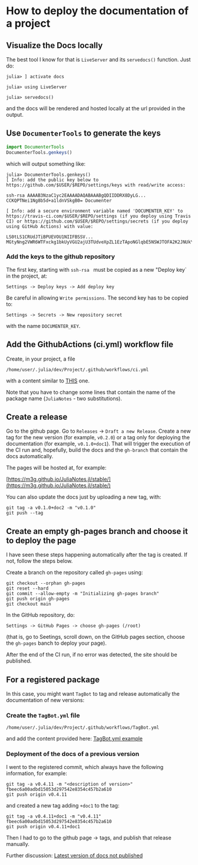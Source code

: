 
# How to deploy the documentation of a project

## Visualize the Docs locally

The best tool I know for that is `LiveServer` and its `servedocs()` function.
Just do:
```julia-repl
julia> ] activate docs

julia> using LiveServer 

julia> servedocs()
```
and the docs will be rendered and hosted locally at the url provided in the output.

## Use `DocumenterTools` to generate the keys

```julia
import DocumenterTools
DocumenterTools.genkeys()
```

which will output something like:

```julia-repl
julia> DocumenterTools.genkeys()
[ Info: add the public key below to https://github.com/$USER/$REPO/settings/keys with read/write access:

ssh-rsa AAAAB3NzaC1yc2EAAAADAQABAAABgQDIIDDRX8DyLG... CCKQPTNei1Ng8b5d+a1ldnVSkgB0= Documenter

[ Info: add a secure environment variable named 'DOCUMENTER_KEY' to https://travis-ci.com/$USER/$REPO/settings (if you deploy using Travis CI) or https://github.com/$USER/$REPO/settings/secrets (if you deploy using GitHub Actions) with value:

LS0tLS1CRUdJTiBPUEVOU1NIIFBSSV... MGtyNng2VWR6WTFxckg1bkUyVGU2ajU3TUdveXpZL1EzTApoNGlqbE5NSWJTOFA2K2JNUkYxVFVCUzdQbC9mZDlTZWJKYTlKdWpMamtnNWRiblJFSkpESmpDTzNzSjZ4d0VCUmV2WmJSCnZtV2lkWkVnQnlPUFVsQUFBQUNrUnZZM1Z0Wlc1MFpYST0KLS0tLS1FTkQgT1BFTlNTSCBQUklWQVRFIEtFWS0tLS0tCg==
```

### Add the keys to the github repository

The first key, starting with `ssh-rsa ` must be copied as a new "Deploy key` in the project, at: 

`Settings -> Deploy keys -> Add deploy key`

Be careful in allowing `Write permissions`. The second key has to be copied to:

`Settings -> Secrets -> New repository secret` 

with the name `DOCUMENTER_KEY`.

## Add the GithubActions (ci.yml) workflow file

Create, in your project, a file 
```
/home/user/.julia/dev/Project/.github/workflows/ci.yml
```
with a content similar to [THIS](https://github.com/m3g/JuliaNotes.jl/blob/main/.github/workflows/ci.yml) one.

Note that you have to change some lines that contain the name of the
package name (`JuliaNotes` - two substitutions).

## Create a release

Go to the github page. Go to `Releases` $\rightarrow$ `Draft a new Release`. Create a new tag for the new version (for example, `v0.2.0`) or a tag only for deploying the documentation (for example, `v0.1.0+doc1`). That will trigger the execution of the CI run and, hopefully, build the docs and the `gh-branch` that contain the docs automatically. 

The pages will be hosted at, for example:

[https://m3g.github.io/JuliaNotes.jl/stable/](https://m3g.github.io/JuliaNotes.jl/stable/)

You can also update the docs just by uploading a new tag, with:

```
git tag -a v0.1.0+doc2 -m "v0.1.0"
git push --tag
```

## Create an empty gh-pages branch and choose it to deploy the page

I have seen these steps happening automatically after the tag is created. If not, follow the steps below. 

Create a branch on the repository called `gh-pages` using: 

```
git checkout --orphan gh-pages
git reset --hard
git commit --allow-empty -m "Initializing gh-pages branch"
git push origin gh-pages
git checkout main
```

In the GitHub repository, do:

```
Settings -> GitHub Pages -> choose gh-pages (/root)
```

(that is, go to Seetings, scroll down, on the GitHub pages section, choose the `gh-pages` banch to deploy your page).

After the end of the CI run, if no error was detected, the site should be published.

## For a registered package

In this case, you might want `TagBot` to tag and release automatically the documentation of new versions:

### Create the `TagBot.yml` file

```
/home/user/.julia/dev/Project/.github/workflows/TagBot.yml
```
and add the content provided here: [TagBot.yml example](https://github.com/JuliaRegistries/TagBot/blob/master/README.md)

### Deployment of the docs of a previous version

I went to the registered commit, which always have the following information, for example:

```
git tag -a v0.4.11 -m "<description of version>" fbeec6a00adbd15053d297542e8354c457b2a610
git push origin v0.4.11
```

and created a new tag adding `+doc1` to the tag:

```
git tag -a v0.4.11+doc1 -m "v0.4.11" fbeec6a00adbd15053d297542e8354c457b2a610
git push origin v0.4.11+doc1
```

Then I had to go to the github page -> tags, and publish that release manually.

Further discussion:
[Latest version of docs not published](https://discourse.julialang.org/t/latest-version-of-docs-not-published-github-actions-tagbot/50634/1)

